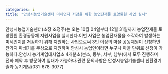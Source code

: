 ```yaml
---
categories: i
title: "안성시농업기술센터 미세먼지 저감을 위한 농업잔재물 토양환원 사업 실시"
---
```

안성시농업기술센터(소장 조정주)는 오는 10월 04일부터 12월 31일까지 농업잔재물 토양환원 환경공동체 지원사업을 실시한다.이번 사업은 농업잔재물을 소각하여 발생하는 미세먼지를 저감하기 위해 지원하는 사업으로써 3인 이상의 마을 공동체원이 신청하면 잔가지 파쇄기를 무상으로 지원하며 안성시 농업인이라면 누구나 마을 단위로 신청이 가능하다.안성시 농기계임대사업소 4개분소(본소, 동부, 서부, 남부)에서 모두 진행하며 전화 예약 후 방문하여 임대가 가능하다.관련 문의사항은 안성시농업기술센터 친환경기술과 농기계팀(031-678-3077)